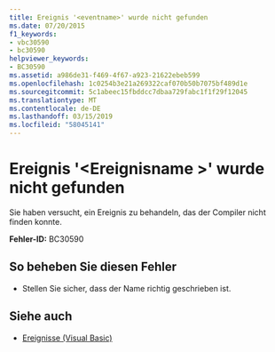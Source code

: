 ```yaml
---
title: Ereignis '<eventname>' wurde nicht gefunden
ms.date: 07/20/2015
f1_keywords:
- vbc30590
- bc30590
helpviewer_keywords:
- BC30590
ms.assetid: a986de31-f469-4f67-a923-21622ebeb599
ms.openlocfilehash: 1c0254b3e21a269322caf070b50b7075bf489d1e
ms.sourcegitcommit: 5c1abeec15fbddcc7dbaa729fabc1f1f29f12045
ms.translationtype: MT
ms.contentlocale: de-DE
ms.lasthandoff: 03/15/2019
ms.locfileid: "58045141"
---
```

# <a name="event-eventname-cannot-be-found"></a>Ereignis '\<Ereignisname >' wurde nicht gefunden
Sie haben versucht, ein Ereignis zu behandeln, das der Compiler nicht finden konnte.  
  
 **Fehler-ID:** BC30590  
  
## <a name="to-correct-this-error"></a>So beheben Sie diesen Fehler  
  
-   Stellen Sie sicher, dass der Name richtig geschrieben ist.  
  
## <a name="see-also"></a>Siehe auch

- [Ereignisse (Visual Basic)](~/docs/visual-basic/programming-guide/language-features/events/index.md)
